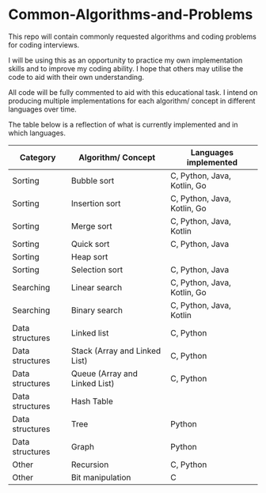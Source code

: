 # Common-Algorithms-and-Problems

This repo will contain commonly requested algorithms and coding problems for coding interviews.

I will be using this as an opportunity to practice my own implementation skills and to improve my coding ability.
I hope that others may utilise the code to aid with their own understanding.

All code will be fully commented to aid with this educational task.
I intend on producing multiple implementations for each algorithm/ concept in different languages over time.

The table below is a reflection of what is currently implemented and in which languages.

| Category | Algorithm/ Concept | Languages implemented |
| -------- | ------------------ | --------------------- |
| Sorting | Bubble sort | C, Python, Java, Kotlin, Go |
| Sorting | Insertion sort | C, Python, Java, Kotlin, Go |
| Sorting | Merge sort | C, Python, Java, Kotlin |
| Sorting | Quick sort | C, Python, Java |
| Sorting | Heap sort |  |
| Sorting | Selection sort | C, Python, Java |
| Searching | Linear search | C, Python, Java, Kotlin, Go |
| Searching | Binary search | C, Python, Java, Kotlin |
| Data structures | Linked list | C, Python |
| Data structures | Stack (Array and Linked List) | C, Python |
| Data structures | Queue (Array and Linked List) | C, Python |
| Data structures | Hash Table |  |
| Data structures | Tree | Python |
| Data structures | Graph | Python |
| Other | Recursion | C, Python |
| Other | Bit manipulation | C |